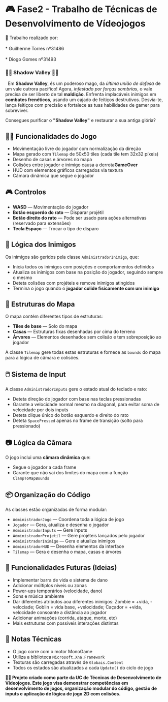 <h1>🎮 Fase2 - Trabalho de Técnicas de Desenvolvimento de Vídeojogos</h1>

  <div class="section">
🔧 Trabalho realizado por: <br></br>
* Guilherme Torres nº31486 <br></br>
* Diogo Gomes nº31493
<h3>🧙🏻 Shadow Valley 🧙🏻</h3>

<p>&nbsp; Em <b>Shadow Valley</b>, és um poderoso mago, da <i>última união de defesa</i> de um vale outrora pacífico!
Agora, <i>infestado por forças sombrias</i>, o vale precisa de ser liberto de tal <b>maldição</b>.
Enfrenta implacáveis inimigos em <b>combates frenéticos</b>, usando um cajado de feitiços destrutivos. Desvia-te, lança feitiços com precisão e fortalece as tuas habilidades de gamer para sobreviver.</p>
<p>Consegues purificar o <b>"Shadow Valley"</b> e restaurar a sua antiga glória?</p>

  </div>

  <div class="section">
    <h2>🧙‍♂️ Funcionalidades do Jogo</h2>
    <ul>
      <li>Movimentação livre do jogador com normalização da direção</li>
      <li>Mapa gerado com <code>Tilemap</code> de 50x50 tiles (cada tile tem 32x32 píxeis)</li>
      <li>Desenho de casas e árvores no mapa</li>
      <li>Colisões entre jogador e inimigo causa a derrota<strong>GameOver</strong></li>
      <li>HUD com elementos gráficos carregados via textura</li>
      <li>Câmara dinâmica que segue o jogador</li>
    </ul>
  </div>

  <div class="section">
    <h2>🎮 Controlos</h2>
    <ul>
      <li><strong>WASD</strong> — Movimentação do jogador</li>
      <li><strong>Botão esquerdo do rato</strong> — Disparar projétil</li>
      <li><strong>Botão direito do rato</strong> — Pode ser usado para ações alternativas (reservado para extensões)</li>
      <li><strong>Tecla Espaço</strong> — Trocar o tipo de disparo</li>
    </ul>
  </div>

  <div class="section">
    <h2>🧠 Lógica dos Inimigos</h2>
    <p>Os inimigos são geridos pela classe <code>AdministradorInimigo</code>, que:</p>
    <ul>
      <li>Inicia todos os inimigos com posições e comportamentos definidos</li>
      <li>Atualiza os inimigos com base na posição do jogador, seguindo sempre o mesmo</li>
      <li>Deteta colisões com projéteis e remove inimigos atingidos</li>
      <li>Termina o jogo quando o <strong>jogador colide fisicamente com um inimigo</strong></li>
    </ul>
  </div>

  <div class="section">
    <h2>🧱 Estruturas do Mapa</h2>
    <p>O mapa contém diferentes tipos de estruturas:</p>
    <ul>
      <li><strong>Tiles de base</strong> — Solo do mapa</li>
      <li><strong>Casas</strong> — Estruturas fixas desenhadas por cima do terreno</li>
      <li><strong>Árvores</strong> — Elementos desenhados sem colisão e tem sobreposição ao jogador</li>
    </ul>
    <p>A classe <code>Tilemap</code> gere todas estas estruturas e fornece as <code>bounds</code> do mapa para a lógica de câmara e colisões.</p>
  </div>

  <div class="section">
    <h2>🖱️ Sistema de Input</h2>
    <p>A classe <code>AdministradorInputs</code> gere o estado atual do teclado e rato:</p>
    <ul>
      <li>Deteta direção do jogador com base nas teclas pressionadas</li>
      <li>Garante a velocidade normal mesmo na diagonal, para evitar soma de velocidade por dois inputs</li>
      <li>Deteta clique único do botão esquerdo e direito do rato</li>
      <li>Deteta <code>SpacePressed</code> apenas no frame de transição (solto para pressionado)</li>
    </ul>
  </div>

  <div class="section">
    <h2>📷 Lógica da Câmara</h2>
    <p>O jogo inclui uma <strong>câmara dinâmica</strong> que:</p>
    <ul>
      <li>Segue o jogador a cada frame</li>
      <li>Garante que não sai dos limites do mapa com a função <code>ClampToMapBounds</code></li>
    </ul>
  </div>

  <div class="section">
    <h2>📦 Organização do Código</h2>
    <p>As classes estão organizadas de forma modular:</p>
    <ul>
      <li><code>AdministradorJogo</code> — Coordena toda a lógica de jogo</li>
      <li><code>Jogador</code> — Gera, atualiza e desenha o jogador</li>
      <li><code>AdministradorInputs</code> — Gere inputs</li>
      <li><code>AdministradorProjetil</code> — Gere projéteis lançados pelo jogador</li>
      <li><code>AdministradorInimigo</code> — Gera e atualiza inimigos</li>
      <li><code>AdministradorHUD</code> — Desenha elementos da interface</li>
      <li><code>Tilemap</code> — Gera e desenha o mapa, casas e árvores</li>
    </ul>
  </div>

  <div class="section">
    <h2>🚧 Funcionalidades Futuras (Ideias)</h2>
    <ul>
      <li>Implementar barra de vida e sistema de dano</li>
      <li>Adicionar múltiplos níveis ou zonas</li>
      <li>Power-ups temporários (velocidade, dano)</li>
      <li>Sons e música ambiente</li>
      <li>Dar diferentes atributos aoa diferentes inimigos: Zombie = +vida, -velociade; Goblin = vida base, +velocidade; Caçador = +vida, velocidade consoante a distância ao jogador</li>
      <li>Adicionar animações (corrida, ataque, morte, etc)</li>
      <li>Mais estruturas com possíveis interações distintas</li>
    </ul>
  </div>

  <div class="section">
    <h2>📎 Notas Técnicas</h2>
    <ul>
      <li>O jogo corre com o motor MonoGame</li>
      <li>Utiliza a biblioteca <code>Microsoft.Xna.Framework</code></li>
      <li>Texturas são carregadas através de <code>Globais.Content</code></li>
      <li>Todos os estados são atualizados a cada <code>Update()</code> do ciclo de jogo</li>
    </ul>
  </div>

  <div class="highlight">
    <strong>👨‍🏫 Projeto criado como parte da UC de Técnicas de Desenvolvimento de Videojogos. Este jogo visa demonstrar competências em desenvolvimento de jogos, organização modular do código, gestão de inputs e aplicação de lógica de jogo 2D com colisões.</strong>
  </div>
